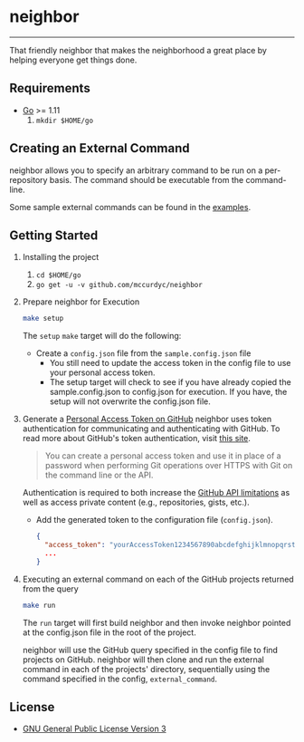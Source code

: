 # neighbor
---

That friendly neighbor that makes the neighborhood a great place by helping everyone
get things done.

## Requirements
+ [Go](https://golang.org/dl/) >= 1.11
    1. `mkdir $HOME/go`

## Creating an External Command
neighbor allows you to specify an arbitrary command to be run on a per-repository basis.
The command should be executable from the command-line.

Some sample external commands can be found in the [examples](./_examples).

## Getting Started
1. Installing the project
    1. `cd $HOME/go`
    2. `go get -u -v github.com/mccurdyc/neighbor`

2. Prepare neighbor for Execution
    ```bash
    make setup
    ```

    The `setup` `make` target will do the following:
    + Create a `config.json` file from the `sample.config.json` file
      + You still need to update the access token in the config file to use your personal access token.
      + The setup target will check to see if you have already copied the sample.config.json to
        config.json for execution. If you have, the setup will not overwrite the config.json file.

3. Generate a [Personal Access Token on GitHub](https://github.com/settings/tokens)
    neighbor uses token authentication for communicating and authenticating with GitHub.
    To read more about GitHub's token authentication, visit [this site](https://help.github.com/articles/creating-a-personal-access-token-for-the-command-line/).

    > You can create a personal access token and use it in place of a password when performing Git operations over HTTPS with Git on the command line or the API.

    Authentication is required to both increase the [GitHub API limitations](https://godoc.org/github.com/google/go-github/github#hdr-Rate_Limiting)
    as well as access private content (e.g., repositories, gists, etc.).

    + Add the generated token to the configuration file (`config.json`).
      ```json
      {
        "access_token": "yourAccessToken1234567890abcdefghijklmnopqrstuvwxyz",
        ...
      }
      ```
4. Executing an external command on each of the GitHub projects returned from the query
    ```bash
    make run
    ```

    The `run` target will first build neighbor and then invoke neighbor pointed
    at the config.json file in the root of the project.

    neighbor will use the GitHub query specified in the config file to find projects
    on GitHub. neighbor will then clone and run the external command in each of the
    projects' directory, sequentially using the command specified in the config, `external_command`.

## License
+ [GNU General Public License Version 3](./LICENSE)
